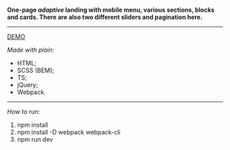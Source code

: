 **One-page _adaptive_ landing with mobile menu, various sections, blocks and cards. There are also two different sliders and pagination here.**

---

[DEMO](https://hys-academy.vercel.app/)

_Made with plain:_

- HTML;
- SCSS (BEM);
- TS;
- jQuery;
- Webpack.

---

_How to run:_

1. npm install
2. npm install -D webpack webpack-cli
3. npm run dev
